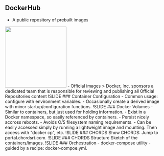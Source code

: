 ## DockerHub
- A public repository of prebuilt images
<img src='images/dockerhub-repos.png' height='200' />
- Official images
> Docker, Inc. sponsors a dedicated team that is responsible for reviewing and publishing all Official Repositories content
!SLIDE
### Container Configuration
- Common usage: configure with environment variables.
- Occasionally create a derived image with minor startup/configuration functions.
!SLIDE
### Docker Volumes
- Similar to containers, but just used for holding information.
- Exist in a Docker namespace, so easily referenced by containers.
- Persist nicely accross reboots.
- Avoids O/S filesystem naming requirements.
- Can be easily accessed simply by running a lightweight image and mounting. Then access with "docker cp", etc.
!SLIDE
### CHORDS
Show CHORDS: Jump to portal.chordsrt.com.
!SLIDE
### CHORDS Structure
Sketch of the containers/images.
!SLIDE
### Orchestration
- docker-compose utility
- guided by a recipe: docker-compoe.yml.
